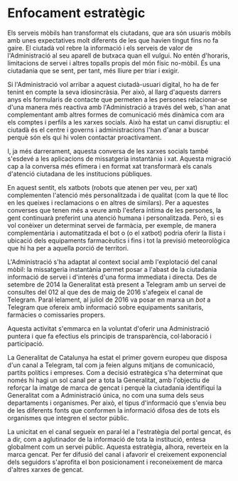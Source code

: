 # Enfocament estratègic

Els serveis mòbils han transformat els ciutadans, que ara són usuaris mòbils amb unes expectatives molt diferents de les que havien tingut fins no fa gaire. El ciutadà vol rebre la informació i els serveis de valor de l'Administració al seu aparell de butxaca quan ell vulgui. No entén d'horaris, limitacions de servei i altres topalls propis del món físic no-mòbil. És una ciutadania que se sent, per tant, més lliure per triar i exigir.  

Si l'Administració vol arribar a aquest ciutadà-usuari digital, ho ha de fer tenint en compte la seva idiosincràsia. Per això, al llarg d'aquests darrers anys els formularis de contacte que permeten a les persones relacionar-se d'una manera més reactiva amb l'Administració a través del web, s'han anat complementant amb altres formes de comunicació més dinàmica com ara els comptes i perfils a les xarxes socials. Això ha estat un canvi disruptiu: el ciutadà és el centre i governs i administracions l'han d'anar a buscar perquè són els qui hi volen contactar proactivament.  

I, ja més darrerament, aquesta conversa de les xarxes socials també s'esdevé a les aplicacions de missatgeria instantània i xat. Aquesta migració cap a la conversa més efímera i en format xat transformarà els canals d'atenció ciutadana de les institucions públiques.  

En aquest sentit, els xatbots (robots que atenen per veu, per xat) complementen l'atenció més personalitzada i de qualitat (com la que té lloc en les queixes i reclamacions o en altres de similars). Per a aquestes converses que tenen més a veure amb l'esfera íntima de les persones, la gent continuarà preferint una atenció humana i personalitzada. Però, si es vol conèixer un determinat servei de farmàcia, per exemple, de manera complementària i automatitzada el bot o (o el xatbot) podria oferir la llista i ubicació dels equipaments farmacèutics i fins i tot la previsió meteorològica que hi ha per a aquella porció de territori.  

L'Administració s'ha adaptat al context social amb l'explotació del canal mòbil: la missatgeria instantània permet posar a l'abast de la ciutadania informació de servei i d'interès d'una forma immediata i directa.  Des de setembre de 2014 la Generalitat està present a Telegram amb un servei de consultes del 012 al que des de maig de 2016 s'afegeix el canal de Telegram. Paral·lelament, al juliol de 2016 va posar en marxa un _bot_ a Telegram que ofereix amb informació sobre equipaments sanitaris, farmàcies o comissaries propers.  

Aquesta activitat s'emmarca en la voluntat d'oferir una Administració puntera i que fa efectius els principis de transparència, col·laboració i participació.  

La Generalitat de Catalunya ha estat el primer govern europeu que disposa d'un canal a Telegram, tal com ja feien alguns mitjans de comunicació, partits polítics i empreses. Com a decisió estratègica s'ha determinat que només hi hagi un sol canal per a tota la Generalitat, amb l'objectiu de reforçar la imatge de marca de gencat i perquè la ciutadania identifiqui la Generalitat com a Administració única, no com una suma dels seus departaments i organismes. Per això, el tipus d'informació que s'envia beu de les diferents fonts que conformen la informació difosa des de tots els organismes que integren el sector públic.  

La unicitat en el canal segueix en paral·lel a l'estratègia del portal gencat, és a dir, com a aglutinador de la informació de tota la institució, entesa globalment com un servei públic. Aquesta estratègia, alhora, reverteix en la marca gencat. Per fer difusió del canal i afavorir el creixement exponencial dels seguidors s'aprofita el bon posicionament i reconeixement de marca d'altres xarxes de gencat.  
